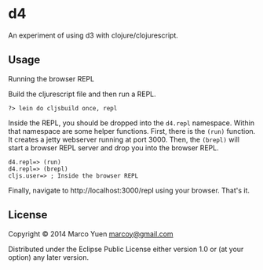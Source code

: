 # d4

An experiment of using d3 with clojure/clojurescript.

## Usage

Running the browser REPL

Build the cljurescript file and then run a REPL.
```
?> lein do cljsbuild once, repl
```

Inside the REPL, you should be dropped into the `d4.repl` namespace. Within that
namespace are some helper functions. First, there is the `(run)` function. It
creates a jetty webserver running at port 3000. Then, the `(brepl)` will start a
browser REPL server and drop you into the browser REPL.
```
d4.repl=> (run)
d4.repl=> (brepl)
cljs.user=> ; Inside the browser REPL
```

Finally, navigate to http://localhost:3000/repl using your browser. That's it.

## License

Copyright © 2014 Marco Yuen <marcoy@gmail.com>

Distributed under the Eclipse Public License either version 1.0 or (at
your option) any later version.
